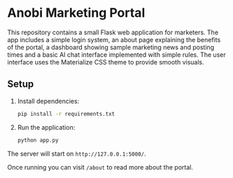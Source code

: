# Anobi Marketing Portal

This repository contains a small Flask web application for marketers. The app
includes a simple login system, an about page explaining the benefits of the
portal, a dashboard showing sample marketing news and posting times and a basic
AI chat interface implemented with simple rules.  The user interface uses the
Materialize CSS theme to provide smooth visuals.

## Setup

1. Install dependencies:
   ```bash
   pip install -r requirements.txt
   ```
2. Run the application:
   ```bash
   python app.py
   ```

The server will start on `http://127.0.0.1:5000/`.

Once running you can visit `/about` to read more about the portal.
